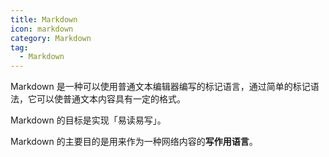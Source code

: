 ```yaml
---
title: Markdown
icon: markdown
category: Markdown
tag:
  - Markdown
---
```


Markdown 是一种可以使用普通文本编辑器编写的标记语言，通过简单的标记语法，它可以使普通文本内容具有一定的格式。

<!-- more -->

Markdown 的目标是实现「易读易写」。

Markdown 的主要目的是用来作为一种网络内容的**写作用语言**。

